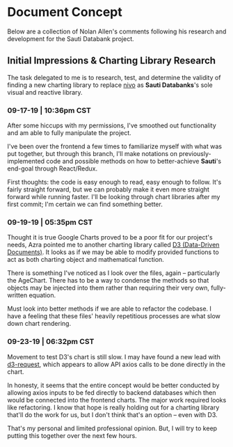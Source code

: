 # Document Concept

Below are a collection of Nolan Allen's comments following his research and development for the Sauti Databank
project.

## Initial Impressions & Charting Library Research

  The task delegated to me is to research, test, and determine the validity of finding a new charting library
  to replace [nivo](https://nivo.rocks/about) as **Sauti Databanks**'s sole visual and reactive library.

### 09-17-19 | 10:36pm CST

  After some hiccups with my permissions, I've smoothed out functionality and am able to fully manipulate
  the project.

  I've been over the frontend a few times to familiarize myself with what was put together, but through this
  branch, I'll make notations on previously-implemented code and possible methods on how to better-achieve
  **Sauti**'s end-goal through React/Redux.

  First thoughts: the code is easy enough to read, easy enough to follow. It's fairly straight forward, but
  we can probably make it even more straight forward while running faster. I'll be looking through chart
  libraries after my first commit; I'm certain we can find something better.

### 09-19-19 | 05:35pm CST

  Thought it is true Google Charts proved to be a poor fit for our project's needs, Azra pointed me to
  another charting library called [D3 (Data-Driven Documents)](https://github.com/d3/d3). It looks as if we may be able to modify
  provided functions to act as both charting object and mathematical function.

  There is something I've noticed as I look over the files, again – particularly the AgeChart. There has
  to be a way to condense the methods so that objects may be injected into them rather than requiring
  their very own, fully-written equation.
  
  Must look into better methods if we are able to refactor the codebase. I have a feeling that these files'
  heavily repetitious processes are what slow down chart rendering.

### 09-23-19 | 06:32pm CST

  Movement to test D3's chart is still slow. I may have found a new lead with [d3-request](https://github.com/d3/d3-request), which appears to allow API axios calls to be done directly in the chart.

  In honesty, it seems that the entire concept would be better conducted by allowing axios inputs to be
  fed directly to backend databases which then would be connected into the frontend charts. The major work
  required looks like refactoring. I know that hope is really holding out for a charting library that'll
  do the work for us, but I don't think that's an option – even with D3.

  That's my personal and limited professional opinion. But, I will try to keep putting this together over
  the next few hours.
